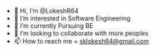 - 👋 Hi, I’m @LokeshR64
- 👀 I’m interested in Software Engineering
- 🌱 I’m currently Pursuing BE 
- 💞️ I’m looking to collaborate with more peoples
- 📫 How to reach me = sklokesh64@gmail.com

<!---
LokeshR64/LokeshR64 is a ✨ special ✨ repository because its `README.md` (this file) appears on your GitHub profile.
You can click the Preview link to take a look at your changes.
--->
